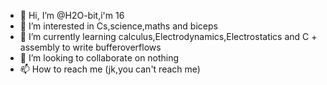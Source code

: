 - 👋 Hi, I’m @H2O-bit,i'm 16
- 👀 I’m interested in Cs,science,maths and biceps
- 🌱 I’m currently learning calculus,Electrodynamics,Electrostatics and C + assembly to write bufferoverflows
- 💞️ I’m looking to collaborate on nothing
- 📫 How to reach me (jk,you can't reach me)

<!---
H2O-bit/H2O-bit is a ✨ special ✨ repository because its `README.md` (this file) appears on your GitHub profile.
You can click the Preview link to take a look at your changes.
--->
